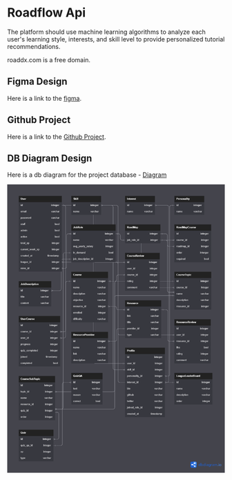 # Roadflow Api

The platform should use machine learning algorithms to analyze each user's learning style, interests, and skill level to provide personalized tutorial recommendations.

roaddx.com is a free domain.

## Figma Design

Here is a link to the [figma](https://www.figma.com/file/4sWAOaXGdd16N5AlyFVSBl/RoadTrack-Project?node-id=10-39&t=J5xBuuZrD2TIcSLZ-0).

## Github Project

Here is a link to the [Github Project](https://github.com/users/devvspaces/projects/2/views/2?layout=board).

## DB Diagram Design

Here is a db diagram for the project database - [Diagram](https://dbdiagram.io/d/6437cb1c8615191cfa8d9bc1)

![](./Roadflow%20DB.png)
